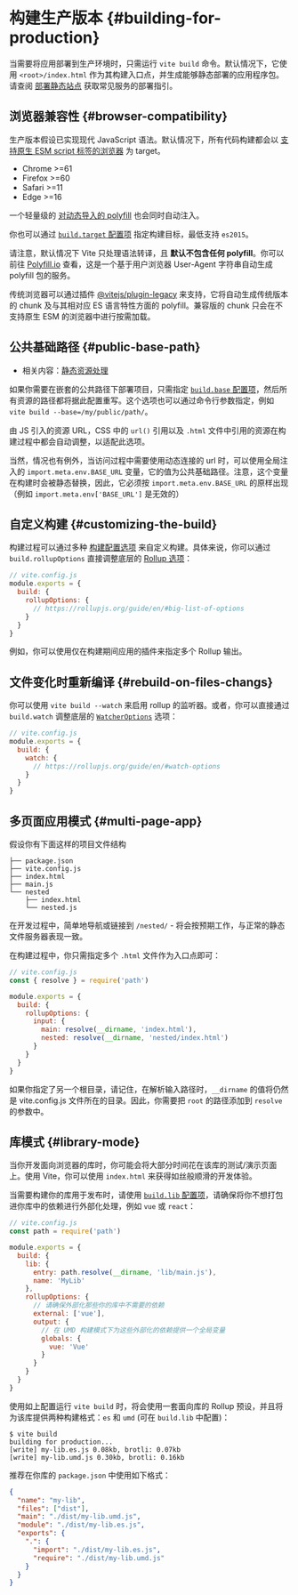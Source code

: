 # 构建生产版本 {#building-for-production}

当需要将应用部署到生产环境时，只需运行 `vite build` 命令。默认情况下，它使用 `<root>/index.html` 作为其构建入口点，并生成能够静态部署的应用程序包。请查阅 [部署静态站点](./static-deploy) 获取常见服务的部署指引。

## 浏览器兼容性 {#browser-compatibility}

生产版本假设已实现现代 JavaScript 语法。默认情况下，所有代码构建都会以 [支持原生 ESM script 标签的浏览器](https://caniuse.com/es6-module) 为 target。

- Chrome >=61
- Firefox >=60
- Safari >=11
- Edge >=16

一个轻量级的 [对动态导入的 polyfill](https://github.com/GoogleChromeLabs/dynamic-import-polyfill) 也会同时自动注入。

你也可以通过 [`build.target` 配置项](/config/#build-target) 指定构建目标，最低支持 `es2015`。

请注意，默认情况下 Vite 只处理语法转译，且 **默认不包含任何 polyfill**。你可以前往 [Polyfill.io](https://polyfill.io/v3/) 查看，这是一个基于用户浏览器 User-Agent 字符串自动生成 polyfill 包的服务。

传统浏览器可以通过插件 [@vitejs/plugin-legacy](https://github.com/vitejs/vite/tree/main/packages/plugin-legacy) 来支持，它将自动生成传统版本的 chunk 及与其相对应 ES 语言特性方面的 polyfill。兼容版的 chunk 只会在不支持原生 ESM 的浏览器中进行按需加载。

## 公共基础路径 {#public-base-path}

- 相关内容：[静态资源处理](./assets)

如果你需要在嵌套的公共路径下部署项目，只需指定 [`build.base` 配置项](/config/#base)，然后所有资源的路径都将据此配置重写。这个选项也可以通过命令行参数指定，例如 `vite build --base=/my/public/path/`。

由 JS 引入的资源 URL，CSS 中的 `url()` 引用以及 `.html` 文件中引用的资源在构建过程中都会自动调整，以适配此选项。

当然，情况也有例外，当访问过程中需要使用动态连接的 url 时，可以使用全局注入的 `import.meta.env.BASE_URL` 变量，它的值为公共基础路径。注意，这个变量在构建时会被静态替换，因此，它必须按 `import.meta.env.BASE_URL` 的原样出现（例如 `import.meta.env['BASE_URL']` 是无效的）

## 自定义构建 {#customizing-the-build}

构建过程可以通过多种 [构建配置选项](/config/#build-options) 来自定义构建。具体来说，你可以通过 `build.rollupOptions` 直接调整底层的 [Rollup 选项](https://rollupjs.org/guide/en/#big-list-of-options)：

```js
// vite.config.js
module.exports = {
  build: {
    rollupOptions: {
      // https://rollupjs.org/guide/en/#big-list-of-options
    }
  }
}
```

例如，你可以使用仅在构建期间应用的插件来指定多个 Rollup 输出。

## 文件变化时重新编译 {#rebuild-on-files-changs}

你可以使用 `vite build --watch` 来启用 rollup 的监听器。或者，你可以直接通过 `build.watch` 调整底层的 [`WatcherOptions`](https://rollupjs.org/guide/en/#watch-options) 选项：

```js
// vite.config.js
module.exports = {
  build: {
    watch: {
      // https://rollupjs.org/guide/en/#watch-options
    }
  }
}
```

## 多页面应用模式 {#multi-page-app}

假设你有下面这样的项目文件结构

```
├── package.json
├── vite.config.js
├── index.html
├── main.js
└── nested
    ├── index.html
    └── nested.js
```

在开发过程中，简单地导航或链接到 `/nested/` - 将会按预期工作，与正常的静态文件服务器表现一致。

在构建过程中，你只需指定多个 `.html` 文件作为入口点即可：

```js
// vite.config.js
const { resolve } = require('path')

module.exports = {
  build: {
    rollupOptions: {
      input: {
        main: resolve(__dirname, 'index.html'),
        nested: resolve(__dirname, 'nested/index.html')
      }
    }
  }
}
```

如果你指定了另一个根目录，请记住，在解析输入路径时，`__dirname` 的值将仍然是 vite.config.js 文件所在的目录。因此，你需要把 `root` 的路径添加到 `resolve` 的参数中。

## 库模式 {#library-mode}

当你开发面向浏览器的库时，你可能会将大部分时间花在该库的测试/演示页面上。使用 Vite，你可以使用 `index.html` 来获得如丝般顺滑的开发体验。

当需要构建你的库用于发布时，请使用 [`build.lib` 配置项](/config/#build-lib)，请确保将你不想打包进你库中的依赖进行外部化处理，例如 `vue` 或 `react`：

```js
// vite.config.js
const path = require('path')

module.exports = {
  build: {
    lib: {
      entry: path.resolve(__dirname, 'lib/main.js'),
      name: 'MyLib'
    },
    rollupOptions: {
      // 请确保外部化那些你的库中不需要的依赖
      external: ['vue'],
      output: {
        // 在 UMD 构建模式下为这些外部化的依赖提供一个全局变量
        globals: {
          vue: 'Vue'
        }
      }
    }
  }
}
```

使用如上配置运行 `vite build` 时，将会使用一套面向库的 Rollup 预设，并且将为该库提供两种构建格式：`es` 和 `umd` (可在 `build.lib` 中配置)：

```
$ vite build
building for production...
[write] my-lib.es.js 0.08kb, brotli: 0.07kb
[write] my-lib.umd.js 0.30kb, brotli: 0.16kb
```

推荐在你库的 `package.json` 中使用如下格式：

```json
{
  "name": "my-lib",
  "files": ["dist"],
  "main": "./dist/my-lib.umd.js",
  "module": "./dist/my-lib.es.js",
  "exports": {
    ".": {
      "import": "./dist/my-lib.es.js",
      "require": "./dist/my-lib.umd.js"
    }
  }
}
```
